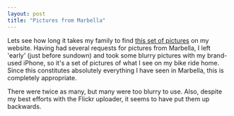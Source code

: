```yaml
---
layout: post
title: "Pictures from Marbella"
---
```

Lets see how long it takes my family to find <a href="http://www.flickr.com/photos/28943956@N08/sets/72157606326698564/">this set of pictures</a> on my website.  Having had several requests for pictures from Marbella, I left 'early' (just before sundown) and took some blurry pictures with my brand-used iPhone, so it's a set of pictures of what I see on my bike ride home.  Since this constitutes absolutely everything I have seen in Marbella, this is completely appropriate.

There were twice as many, but many were too blurry to use.  Also, despite my best efforts with the Flickr uploader, it seems to have put them up backwards.


